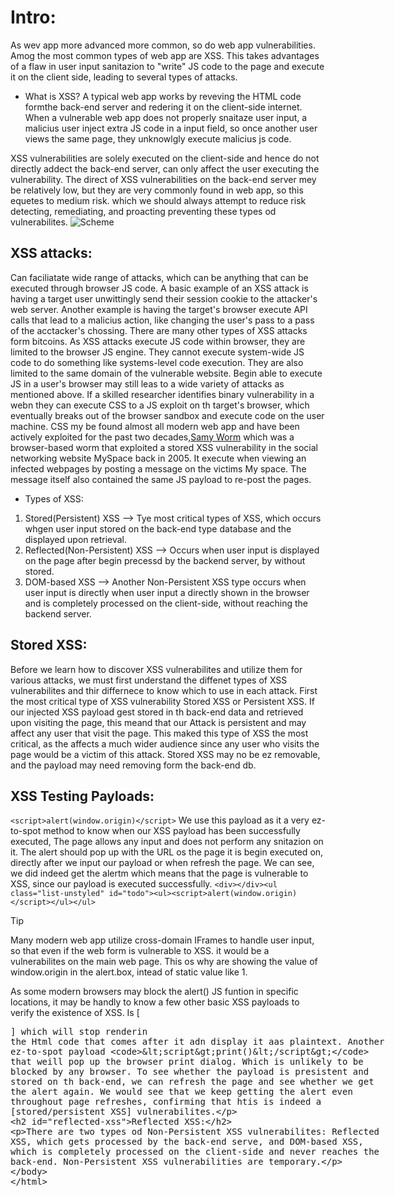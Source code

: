 # Intro:
As wev app more advanced more common, so do web app vulnerabilities. Amog the most common types of web app are XSS. This takes advantages of a flaw in user input
sanitazion to "write" JS code to the page and execute it on the client side, leading to several types of attacks.
- What is XSS?
A typical web app works by reveving the HTML code formthe back-end server and redering it on the client-side internet. When a vulnerable web app does not properly snaitaze user input, a malicius
user inject extra JS code in a input field, so once another user views the same page, they unknowlgly execute malicius js code.

XSS vulnerabilities are solely executed on the client-side and hence do not directly addect the back-end server, can only affect the user executing the vulnerability.
The direct of XSS vulnerabilities on the back-end server mey be relatively low, but they are very commonly found in web app, so this equetes to medium risk.
which we should always attempt to reduce risk detecting, remediating, and proacting preventing these types od vulnerabilites.
![Scheme](https://academy.hackthebox.com/storage/modules/103/xss_risk_chart_1.jpg)

## XSS attacks:
Can faciliatate wide range of attacks, which can be anything that can be executed through browser JS code. A basic example of an XSS attack is having a target
user unwittingly send their session cookie to the attacker's web server. Another example is having the target's browser execute API calls  that lead to a malicius action, like changing
the user's pass to a pass of the acctacker's chossing. There are many other types of XSS attacks form bitcoins.
As XSS attacks execute JS code within browser, they are limited to the browser JS engine. They cannot execute system-wide JS code to do something like systems-level code execution.
They are also limited to the same domain of the vulnerable website. Begin able to execute JS in a user's browser  may still leas to a wide variety of attacks as mentioned above.
If a skilled researcher identifies binary vulnerability in a webn they can execute CSS to a JS exploit on th target's browser, which eventually breaks out of the browser
sandbox and execute code on the user machine.
CSS my be found almost all modern web app and have been actively exploited for the past two decades,[Samy Worm](https://en.wikipedia.org/wiki/Samy_(computer_worm)) which was a browser-based
worm that exploited a stored XSS vulnerability in the social networking  website MySpace back in 2005.
It execute when viewing an infected webpages by posting a message on the victims My space.
The message itself also contained the same JS payload to re-post the pages.
- Types of XSS:

1. Stored(Persistent) XSS --> Tye most critical types of XSS, which occurs whgen user input stored on the back-end type database and the displayed upon retrieval.
2. Reflected(Non-Persistent) XSS --> Occurs when user input is displayed on the page after begin precessd by the backend server, by without stored.
3. DOM-based  XSS --> Another Non-Persistent XSS type occurs when user input is directly when user input a directly shown in the browser and is completely processed on the
client-side, without reaching the backend server.

## Stored XSS:
Before we learn how to discover XSS vulnerabilites and utilize them for various attacks, we must first understand the diffenet types of XSS vulnerabilites and thir differnece to know which to use in each attack.
First the most critical type of XSS vulnerability Stored XSS or Persistent XSS. If our injected XSS payload gest stored in th back-end data and retrieved upon visiting the page, this meand that our Attack is persistent
and may affect any user that visit the page.
This maked this type of XSS the most critical, as the affects a much wider audience since any user who visits the page would be a victim of this attack.
Stored XSS may no be ez removable, and the payload may need removing form the back-end db.
## XSS Testing Payloads:
`<script>alert(window.origin)</script>`
We use this payload as it a very ez-to-spot method to know when our XSS payload has been successfully executed, The page allows any input and does not perform any snitazion on it. The alert should pop up with the URL os the page
it is begin executed on, directly after we input our payload or when refresh the page.
We can see, we did indeed get the alertm which means that the page is vulnerable to XSS, since our payload is executed successfully.
`<div></div><ul class="list-unstyled" id="todo"><ul><script>alert(window.origin)</script></ul></ul>`

> [!TIP]
> Many modern web app utilize cross-domain IFrames to handle user input, so that even if the web form is vulnerable to XSS. it would be  a vulnerabilites on  the main web page.
> This os why are showing the value of window.origin in the alert.box, intead of static value like 1.

As some modern browsers may block the alert() JS funtion in specific locations, it may be handly to know a few other basic XSS payloads to verify the existence of XSS.
Is [<plaintext>] which will stop renderin the Html code that comes after it adn display it aas plaintext. Another ez-to-spot payload ` <script>print()</script> ` that weill pop up the browser print dialog.
Which is unlikely to be blocked by any browser.
To see whether the payload is presistent and stored on th back-end, we can refresh the page and see whether we get the alert again.
We would see that we keep getting the alert even throughout page refreshes, confirming that htis is indeed a [stored/persistent XSS] vulnerabilites.

## Reflected XSS:
There are two types od Non-Persistent XSS vulnerabilites: Reflected XSS, which gets processed by the back-end serve, and DOM-based XSS, which is completely processed on the client-side and never reaches the back-end.
Non-Persistent XSS vulnerabilities are temporary.

